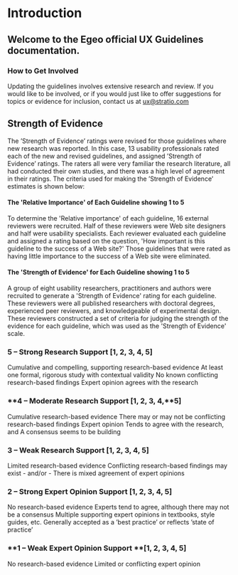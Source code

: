 # Introduction

## Welcome to the Egeo official UX Guidelines documentation. 

### How to Get Involved

Updating the guidelines involves extensive research and review. If you would like to be involved, or if you would just like to offer suggestions for topics or evidence for inclusion, contact us at [ux@stratio.com](mailto:ux@stratio.com)


## Strength of Evidence
The ’Strength of Evidence’ ratings were revised for those guidelines
where new research was reported. In this case, 13 usability professionals
rated each of the new and revised guidelines, and assigned ’Strength of
Evidence’ ratings. The raters all were very familiar the research literature,
all had conducted their own studies, and there was a high level of
agreement in their ratings. The criteria used for
making the ’Strength of Evidence’ estimates is shown below:

#### The 'Relative Importance' of Each Guideline showing  1 to 5

To determine the 'Relative importance' of each guideline, 16 external reviewers were recruited. Half of these reviewers were Web site designers and half were usability specialists. Each reviewer evaluated each guideline and assigned a rating based on the question, 'How important is this guideline to the success of a Web site?' Those guidelines that were rated as having little importance to the success of a Web site were eliminated.

#### The 'Strength of Evidence' for Each Guideline showing  1 to 5

A group of eight usability researchers, practitioners and authors were recruited to generate a 'Strength of Evidence' rating for each guideline. These reviewers were all published researchers with doctoral degrees, experienced peer reviewers, and knowledgeable of experimental design. These reviewers constructed a set of criteria for judging the strength of the evidence for each guideline, which was used as the 'Strength of Evidence' scale.

### **5 – Strong Research Support  [1, 2, 3, 4, 5]**

Cumulative and compelling, supporting research-based evidence
At least one formal, rigorous study with contextual validity
No known conflicting research-based findings
Expert opinion agrees with the research

### **4 – Moderate Research Support     [1, 2, 3, 4,**5]

Cumulative research-based evidence
There may or may not be conflicting research-based findings
Expert opinion
Tends to agree with the research, and
A consensus seems to be building

### **3 – Weak Research Support     [1, 2, 3,** 4, 5]

Limited research-based evidence
Conflicting research-based findings may exist - and/or -
There is mixed agreement of expert opinions

### **2 – Strong Expert Opinion Support     [1, 2,** 3, 4, 5]

No research-based evidence
Experts tend to agree, although there may not be a consensus
Multiple supporting expert opinions in textbooks, style guides, etc.
Generally accepted as a ’best practice’ or reflects ’state of practice’

### **1 – Weak Expert Opinion Support    **[1,  2, 3, 4, 5]

No research-based evidence
Limited or conflicting expert opinion